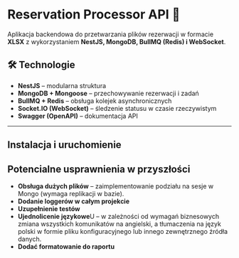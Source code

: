 # Reservation Processor API 🚀

Aplikacja backendowa do przetwarzania plików rezerwacji w formacie **XLSX** z wykorzystaniem **NestJS, MongoDB, BullMQ (Redis) i WebSocket**.

## 🛠 Technologie

- **NestJS** – modularna struktura
- **MongoDB + Mongoose** – przechowywanie rezerwacji i zadań
- **BullMQ + Redis** – obsługa kolejek asynchronicznych
- **Socket.IO (WebSocket)** – śledzenie statusu w czasie rzeczywistym
- **Swagger (OpenAPI)** – dokumentacja API

---

## Instalacja i uruchomienie

## Potencialne usprawnienia w przyszłości

- **Obsługa dużych plików** – zaimplementowanie podziału na sesje w Mongo (wymaga replikacji w bazie).
- **Dodanie loggerów w całym projekcie**
- **Uzupełnienie testów**
- **Ujednolicenie językowe**U – w zależności od wymagań biznesowych zmiana wszystkich komunikatów na angielski, a tłumaczenia na język polski w formie pliku konfiguracyjnego lub innego zewnętrznego źródła danych.
- **Dodać formatowanie do raportu**
